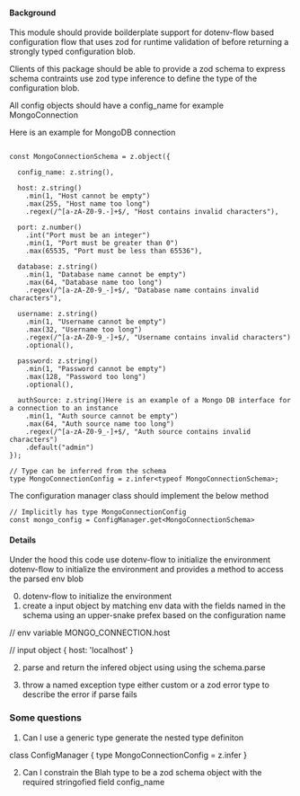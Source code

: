 #### Background

This module should provide boilderplate support for dotenv-flow based configuration flow that uses zod for runtime validation of before returning a strongly typed configuration blob.

Clients of this package should be able to provide a zod schema to express schema contraints use zod type inference to define the type of the configuration blob.

All config objects should have a config_name for example MongoConnection

Here is an example for MongoDB connection

```

const MongoConnectionSchema = z.object({

  config_name: z.string(),

  host: z.string()
    .min(1, "Host cannot be empty")
    .max(255, "Host name too long")
    .regex(/^[a-zA-Z0-9.-]+$/, "Host contains invalid characters"),

  port: z.number()
    .int("Port must be an integer")
    .min(1, "Port must be greater than 0")
    .max(65535, "Port must be less than 65536"),

  database: z.string()
    .min(1, "Database name cannot be empty")
    .max(64, "Database name too long")
    .regex(/^[a-zA-Z0-9_-]+$/, "Database name contains invalid characters"),

  username: z.string()
    .min(1, "Username cannot be empty")
    .max(32, "Username too long")
    .regex(/^[a-zA-Z0-9_-]+$/, "Username contains invalid characters")
    .optional(),

  password: z.string()
    .min(1, "Password cannot be empty")
    .max(128, "Password too long")
    .optional(),

  authSource: z.string()Here is an example of a Mongo DB interface for a connection to an instance
    .min(1, "Auth source cannot be empty")
    .max(64, "Auth source name too long")
    .regex(/^[a-zA-Z0-9_-]+$/, "Auth source contains invalid characters")
    .default("admin")
});

// Type can be inferred from the schema
type MongoConnectionConfig = z.infer<typeof MongoConnectionSchema>;
```

The configuration manager class should implement the below method

```
// Implicitly has type MongoConnectionConfig
const mongo_config = ConfigManager.get<MongoConnectionSchema>
```

#### Details

Under the hood this code use dotenv-flow to initialize the environment dotenv-flow to initialize the environment and provides a method to access the parsed env blob

0. dotenv-flow to initialize the environment
1. create a input object by matching env data with the fields named in the schema using an upper-snake prefex based on the configuration name

// env variable
MONGO_CONNECTION.host

// input object
{
host: 'localhost'
}

2. parse and return the infered object using using the schema.parse

3. throw a named exception type either custom or a zod error type to describe the error if parse fails

### Some questions

1. Can I use a generic type generate the nested type definiton

class ConfigManager<MongoConnnectionSchema> {
type MongoConnectionConfig = z.infer<typeof MongoConnectionSchema>
}

2. Can I constrain the Blah type to be a zod schema object with the required stringofied field config_name
